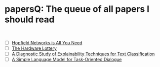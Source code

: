 # papersQ: The queue of all papers I should read

<br/>


- [ ] [Hopfield Networks is All You Need](https://arxiv.org/abs/2008.02217)
- [ ] [The Hardware Lottery](https://arxiv.org/abs/2009.0648)
- [ ] [A Diagnostic Study of Explainability Techniques for Text Classification](https://arxiv.org/abs/2009.13295)
- [ ] [A Simple Language Model for Task-Oriented Dialogue](https://arxiv.org/abs/2005.00796)
